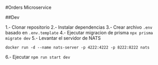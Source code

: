 #Orders Microservice

##Dev

1.- Clonar repositorio
2.- Instalar dependencias
3.- Crear archivo `.env` basado en `.env.template`
4.- Ejecutar migracion de prisma `npx prisma migrate dev`
5.- Levantar el servidor de NATS

```
docker run -d --name nats-server -p 4222:4222 -p 8222:8222 nats
```

6.- Ejecutar `npm run start dev`
